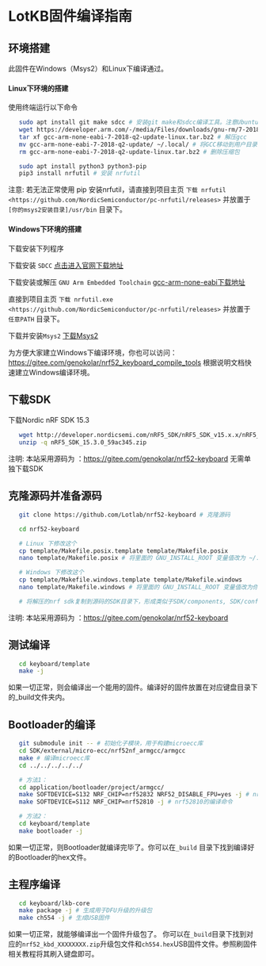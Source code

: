 LotKB固件编译指南
====================
环境搭建
------------

此固件在Windows（Msys2）和Linux下编译通过。

#### Linux下环境的搭建

使用终端运行以下命令

```bash
   sudo apt install git make sdcc # 安装git make和sdcc编译工具。注意Ubuntu 18.04及之前的SDCC版本较旧，无法成功编译
   wget https://developer.arm.com/-/media/Files/downloads/gnu-rm/7-2018q2/gcc-arm-none-eabi-7-2018-q2-update-linux.tar.bz2 # 下载GCC
   tar xf gcc-arm-none-eabi-7-2018-q2-update-linux.tar.bz2 # 解压gcc
   mv gcc-arm-none-eabi-7-2018-q2-update/ ~/.local/ # 将GCC移动到用户目录
   rm gcc-arm-none-eabi-7-2018-q2-update-linux.tar.bz2 # 删除压缩包

   sudo apt install python3 python3-pip
   pip3 install nrfutil # 安装 nrfutil
```
注意:
   若无法正常使用 pip 安装nrfutil，请直接到项目主页 `下载 nrfutil <https://github.com/NordicSemiconductor/pc-nrfutil/releases>` 并放置于 ``[你的msys2安装目录]/usr/bin`` 目录下。

#### Windows下环境的搭建

下载安装下列程序

下载安装 `SDCC`  [点击进入官网下载地址](https://sourceforge.net/projects/sdcc/files/)

下载安装或解压 `GNU Arm Embedded Toolchain`  [gcc-arm-none-eabi下载地址](https://developer.arm.com/tools-and-software/open-source-software/developer-tools/gnu-toolchain/gnu-rm/downloads)

直接到项目主页 `下载 nrfutil.exe <https://github.com/NordicSemiconductor/pc-nrfutil/releases>` 并放置于 ``任意PATH`` 目录下。

下载并安装`Msys2`  [下载Msys2](https://sourceforge.net/projects/msys2/files/latest/download)

为方便大家建立Windows下编译环境，你也可以访问：https://gitee.com/genokolar/nrf52_keyboard_compile_tools 根据说明文档快速建立Windows编译环境。


下载SDK
------------

下载Nordic nRF SDK 15.3
```bash
   wget http://developer.nordicsemi.com/nRF5_SDK/nRF5_SDK_v15.x.x/nRF5_SDK_15.3.0_59ac345.zip
   unzip -q nRF5_SDK_15.3.0_59ac345.zip
```
注明: 本站采用源码为 ：https://gitee.com/genokolar/nrf52-keyboard 无需单独下载SDK

克隆源码并准备源码
------------

```bash
   git clone https://github.com/Lotlab/nrf52-keyboard # 克隆源码

   cd nrf52-keyboard

   # Linux 下修改这个
   cp template/Makefile.posix.template template/Makefile.posix
   nano template/Makefile.posix # 将里面的 GNU_INSTALL_ROOT 变量值改为 ~/.local/gcc-arm-none-eabi-7-2018-q2-update/bin/

   # Windows 下修改这个
   cp template/Makefile.windows.template template/Makefile.windows
   nano template/Makefile.windows # 将里面的 GNU_INSTALL_ROOT 变量值改为你的GCC安装目录

   # 将解压的nrf sdk复制到源码的SDK目录下，形成类似于SDK/components, SDK/config 的目录结构
```
注明: 本站采用源码为 ：https://gitee.com/genokolar/nrf52-keyboard

测试编译
------------

```bash
   cd keyboard/template
   make -j
```
如果一切正常，则会编译出一个能用的固件。编译好的固件放置在对应键盘目录下的_build文件夹内。

Bootloader的编译
------------

```bash
   git submodule init -- # 初始化子模块，用于构建microecc库
   cd SDK/external/micro-ecc/nrf52nf_armgcc/armgcc
   make # 编译microecc库
   cd ../../../../../

   # 方法1：
   cd application/bootloader/project/armgcc/
   make SOFTDEVICE=S132 NRF_CHIP=nrf52832 NRF52_DISABLE_FPU=yes -j # nrf52832的编译命令
   make SOFTDEVICE=S112 NRF_CHIP=nrf52810 -j # nrf52810的编译命令

   # 方法2：
   cd keyboard/template
   make bootloader -j
```
如果一切正常，则Bootloader就编译完毕了。你可以在``_build`` 目录下找到编译好的Bootloader的hex文件。

主程序编译
------------

```bash
   cd keyboard/lkb-core
   make package -j # 生成用于DFU升级的升级包
   make ch554 -j # 生成USB固件
```

如果一切正常，就能够编译出一个固件升级包了。
你可以在``_build``目录下找到对应的``nrf52_kbd_XXXXXXXX.zip``升级包文件和``ch554.hex``USB固件文件。参照刷固件相关教程将其刷入键盘即可。


